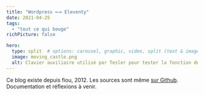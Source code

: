 ```yaml
---
title: "Wordpress ⟼ Eleventy"
date: 2021-04-25
tags:
  - "tout ce qui bouge"
richPicture: false

hero:
  type: split  # options: carousel, graphic, video, split (text & image)
  image: moving_castle.png
  alt: Clavier auxiliaire utilisé par Tesler pour tester la fonction de couper-coller, avec des étiquettes notées "cut" et "paste".
---
```


Ce blog existe depuis fiou, 2012. Les sources sont même [sur Github](https://github.com/Saint-loup/blog). Documentation et réflexions à venir.